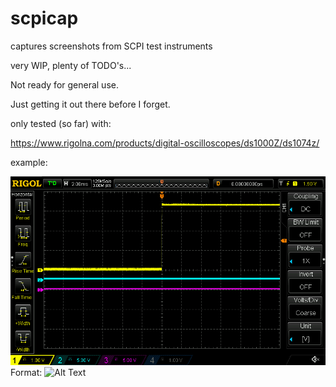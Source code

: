 # scpicap
captures screenshots from SCPI test instruments

very WIP, plenty of TODO's...

Not ready for general use.

Just getting it out there before I forget.

only tested (so far) with:

https://www.rigolna.com/products/digital-oscilloscopes/ds1000Z/ds1074z/

example:

![example capture](/captures/out.bmp)
Format: ![Alt Text](url)
